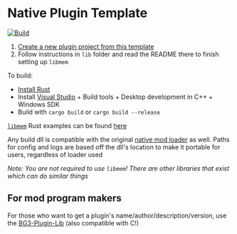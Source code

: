 # Native Plugin Template

[![Build](https://github.com/MolotovCherry/Native-Plugin-Template-Rust/actions/workflows/build.yml/badge.svg?event=push)](https://github.com/MolotovCherry/Native-Plugin-Template-Rust/actions/workflows/build.yml)

1. [Create a new plugin project from this template](https://github.com/new?template_name=Native-Plugin-Template-Rust&template_owner=MolotovCherry)
2. Follow instructions in `lib` folder and read the README there to finish setting up `libmem`

To build:
- [Install Rust](https://rustup.rs/)
- Install [Visual Studio](https://visualstudio.microsoft.com/downloads/) + Build tools + Desktop development in C++ + Windows SDK
- Build with `cargo build` or `cargo build --release`

[`libmem`](https://github.com/rdbo/libmem) Rust examples can be found [here](https://github.com/rdbo/libmem/tree/master/docs/api/rust)

Any build dll is compatible with the original [native mod loader](https://www.nexusmods.com/baldursgate3/mods/944) as well. Paths for config and logs are based off the dll's location to make it portable for users, regardless of loader used

_Note: You are not required to use `libmem`! There are other libraries that exist which can do similar things_

## For mod program makers

For those who want to get a plugin's name/author/description/version, use the [BG3-Plugin-Lib](https://github.com/MolotovCherry/BG3-Plugin-Lib) (also compatible with C!)

